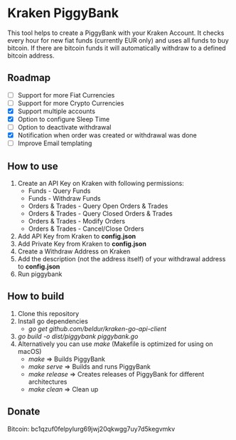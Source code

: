# Kraken PiggyBank
This tool helps to create a PiggyBank with your Kraken Account. It checks every hour for new fiat funds (currently EUR only) and uses all funds to buy bitcoin. If there are bitcoin funds it will automatically withdraw to a defined bitcoin address.
## Roadmap
- [ ] Support for more Fiat Currencies
- [ ] Support for more Crypto Currencies
- [x] Support multiple accounts
- [x] Option to configure Sleep Time
- [ ] Option to deactivate withdrawal
- [x] Notification when order was created or withdrawal was done
- [ ] Improve Email templating
## How to use
1. Create an API Key on Kraken with following permissions:
    - Funds - Query Funds
    - Funds - Withdraw Funds
    - Orders & Trades - Query Open Orders & Trades
    - Orders & Trades - Query Closed Orders & Trades
    - Orders & Trades - Modify Orders
    - Orders & Trades - Cancel/Close Orders
2. Add API Key from Kraken to **config.json**
3. Add Private Key from Kraken to **config.json**
4. Create a Withdraw Address on Kraken
5. Add the description (not the address itself) of your withdrawal address to **config.json**
6. Run piggybank

## How to build

1. Clone this repository
2. Install go dependencies
    - _go get github.com/beldur/kraken-go-api-client_
3. _go build -o dist/piggybank piggybank.go_
4. Alternatively you can use _make_ (Makefile is optimized for using on macOS)
    - _make_ => Builds PiggyBank
    - _make serve_ => Builds and runs PiggyBank
    - _make release_ => Creates releases of PiggyBank for different architectures
    - _make clean_ => Clean up

## Donate
Bitcoin: bc1qzuf0felpylurg69jwj20qkwgg7uy7d5kegvmkv
